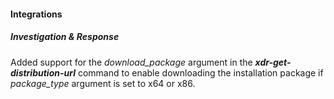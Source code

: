 #### Integrations

##### Investigation & Response

Added support for the *download_package* argument in the ***xdr-get-distribution-url*** command to enable downloading the installation package if *package_type* argument is set to x64 or x86.
